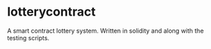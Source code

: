 # lotterycontract
A smart contract lottery system. Written in solidity and along with the testing scripts.
